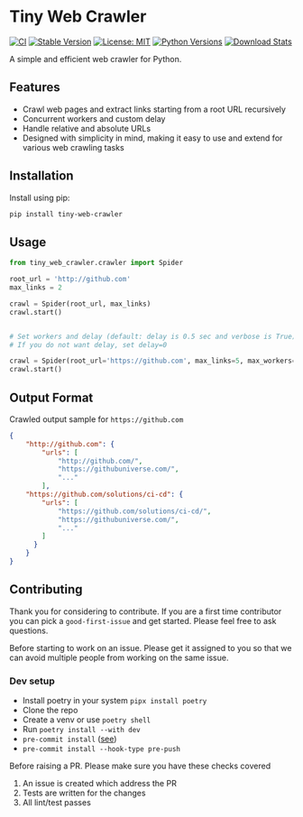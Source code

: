 # Tiny Web Crawler

[![CI](https://github.com/indrajithi/tiny-web-crawler/actions/workflows/ci.yml/badge.svg?branch=master)](https://github.com/indrajithi/tiny-web-crawler/actions/workflows/ci.yml)
[![Stable Version](https://img.shields.io/pypi/v/tiny-web-crawler?label=stable)](https://pypi.org/project/tiny-web-crawler/#history)
[![License: MIT](https://img.shields.io/badge/License-MIT-green.svg)](https://opensource.org/licenses/MIT)
[![Python Versions](https://img.shields.io/pypi/pyversions/tiny-web-crawler)](https://pypi.org/project/tiny-web-crawler/)
[![Download Stats](https://img.shields.io/pypi/dm/tiny-web-crawler)](https://pypistats.org/packages/tiny-web-crawler)

A simple and efficient web crawler for Python.


## Features

- Crawl web pages and extract links starting from a root URL recursively
- Concurrent workers and custom delay
- Handle relative and absolute URLs
- Designed with simplicity in mind, making it easy to use and extend for various web crawling tasks

## Installation

Install using pip:

```sh
pip install tiny-web-crawler
```

## Usage

```python
from tiny_web_crawler.crawler import Spider

root_url = 'http://github.com'
max_links = 2

crawl = Spider(root_url, max_links)
crawl.start()


# Set workers and delay (default: delay is 0.5 sec and verbose is True)
# If you do not want delay, set delay=0

crawl = Spider(root_url='https://github.com', max_links=5, max_workers=5, delay=1, verbose=False)
crawl.start()

```


## Output Format

Crawled output sample for `https://github.com`

```json
{
    "http://github.com": {
        "urls": [
            "http://github.com/",
            "https://githubuniverse.com/",
            "..."
        ],
    "https://github.com/solutions/ci-cd": {
        "urls": [
            "https://github.com/solutions/ci-cd/",
            "https://githubuniverse.com/",
            "..."
        ]
      }
    }
}
```


## Contributing

Thank you for considering to contribute. If you are a first time contributor you can pick a `good-first-issue` and get started. Please feel free to ask questions.

Before starting to work on an issue. Please get it assigned to you so that we can avoid multiple people from working on the same issue.

### Dev setup

- Install poetry in your system `pipx install poetry`
- Clone the repo
- Create a venv or use `poetry shell`
- Run `poetry install --with dev`
- `pre-commit install` ([see](https://github.com/indrajithi/tiny-web-crawler/issues/23))
- `pre-commit install --hook-type pre-push`

Before raising a PR. Please make sure you have these checks covered

1. An issue is created which address the PR
2. Tests are written for the changes
3. All lint/test passes
